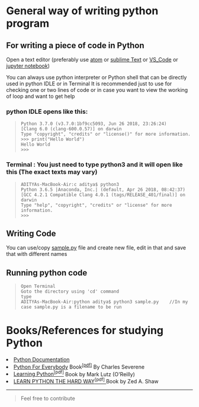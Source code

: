 # General way of writing python program

## For writing a piece of code in Python
Open a text editor (preferably use [atom](https://atom.io) or [sublime Text](https://www.sublimetext.com) or [VS_Code](https://code.visualstudio.com/) or [jupyter notebook](http://jupyter.org))

You can always use python interpreter or Python shell that can be directly used in python IDLE or in Terminal
It is recommended just to use for checking one or two lines of code or in case you want to view the working of loop and want to get help

### python IDLE opens like this:
> ```
> Python 3.7.0 (v3.7.0:1bf9cc5093, Jun 26 2018, 23:26:24) 
> [Clang 6.0 (clang-600.0.57)] on darwin
> Type "copyright", "credits" or "license()" for more information.
> >>> print("Hello World")
> Hello World
> >>> 
> ```

### Terminal : You just need to type python3 and it will open like this (The exact texts may vary)
> ```
> ADITYAs-MacBook-Air:c aditya$ python3
> Python 3.6.5 |Anaconda, Inc.| (default, Apr 26 2018, 08:42:37) 
> [GCC 4.2.1 Compatible Clang 4.0.1 (tags/RELEASE_401/final)] on darwin
> Type "help", "copyright", "credits" or "license" for more information.
> >>> 
> ```

## Writing Code
You can use/copy [sample.py](https://github.com/ramanaditya/beginners/blob/master/python/sample.py) file and create new file, edit in that and save that with different names

## Running python code

> ```
> Open Terminal
> Goto the directory using 'cd' command
> type 
> ADITYAs-MacBook-Air:python aditya$ python3 sample.py    //In my case sample.py is a filename to be run
> ```

# Books/References for studying Python
<li><a href="https://docs.python.org/3/">Python Documentation </a> </li>
<li><a href="https://www.py4e.com">Python For Everybody</a> Book<sup><a href="http://do1.dr-chuck.com/pythonlearn/EN_us/pythonlearn.pdf">[pdf]</sup></a> By Charles Severene </li>
<li><a href="http://www.dsf.unica.it/~fiore/LearningPython.pdf"> Learning Python<sup>[pdf]</sup></a> Book by Mark Lutz (O'Reilly) </li> 
<li><a href="https://www.souravsengupta.com/cds2015/python/LPTHW.pdf"> LEARN PYTHON THE HARD WAY<sup>[pdf]</sup> </a> Book by Zed A. Shaw </li>

<hr>

> Feel free to contribute
